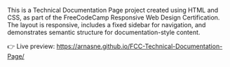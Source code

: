 This is a Technical Documentation Page project created using HTML and CSS, as part of the FreeCodeCamp Responsive Web Design Certification.
The layout is responsive, includes a fixed sidebar for navigation, and demonstrates semantic structure for documentation-style content.

👉 Live preview: https://arnasne.github.io/FCC-Technical-Documentation-Page/
